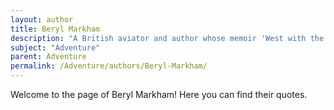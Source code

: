 ```yaml
---
layout: author
title: Beryl Markham
description: "A British aviator and author whose memoir 'West with the Night' recounts her adventurous life in Kenya and her pioneering flights across the Atlantic."
subject: "Adventure"
parent: Adventure
permalink: /Adventure/authors/Beryl-Markham/
---
```


Welcome to the page of Beryl Markham! Here you can find their quotes.
